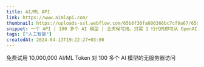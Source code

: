 ```yaml
---
title: AI/ML API 
link: https://www.aimlapi.com/ 
thumbnail: https://uploads-ssl.webflow.com/65b8f36fa600366bc7cf9a67/65d0ccd53272ec0a13166420_Logo%20Icon.png 
snippet: 一个 API | 100 多个 AI 模型 | 全天候可用。只需 1 行代码即可从 OpenAI 迁移。通过 1 个 API 访问 100 多个精选的 AI 模型。
tags: ["人工智能"]
createdAt: 2024-04-13T19:22:27+03:00
---
```

免费试用 10,000,000 AI/ML Token
对 100 多个 AI 模型的无服务器访问

